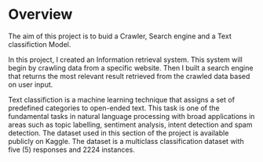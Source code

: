 # Overview

The aim of this project is to buid a Crawler, Search engine and a Text classifiction Model.

In this project, I created an Information retrieval system. This system will begin by crawling data from a specific website. Then I built a search engine that returns the most relevant result retrieved from the crawled data based on user input.

Text classifiction is a machine learning technique that assigns a set of predefined categories to open-ended text. This task is one of the fundamental tasks in natural language processing with broad applications in areas such as topic labelling, sentiment analysis, intent detection and spam detection. The dataset used in this section of the project is available publicly on Kaggle. The dataset is a multiclass classification dataset with five (5) responses and 2224 instances.